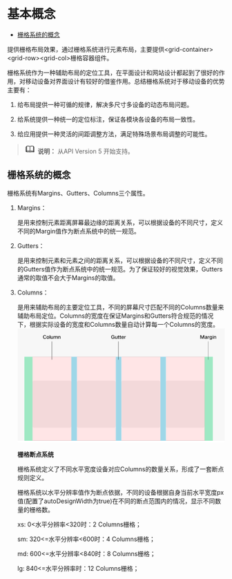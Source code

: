 # 基本概念<a name="ZH-CN_TOPIC_0000001164290724"></a>

-   [栅格系统的概念](#zh-cn_topic_0000001127284864_section1429110563714)

提供栅格布局效果，通过栅格系统进行元素布局，主要提供<grid-container\><grid-row\><grid-col\>栅格容器组件。

栅格系统作为一种辅助布局的定位工具，在平面设计和网站设计都起到了很好的作用，对移动设备对界面设计有较好的借鉴作用。总结栅格系统对于移动设备的优势主要有：

1.  给布局提供一种可循的规律，解决多尺寸多设备的动态布局问题。

2.  给系统提供一种统一的定位标注，保证各模块各设备的布局一致性。

3.  给应用提供一种灵活的间距调整方法，满足特殊场景布局调整的可能性。


>![](../../public_sys-resources/icon-note.gif) **说明：** 
>从API Version 5 开始支持。

## 栅格系统的概念<a name="zh-cn_topic_0000001127284864_section1429110563714"></a>

栅格系统有Margins、Gutters、Columns三个属性。

1.  Margins：

    是用来控制元素距离屏幕最边缘的距离关系，可以根据设备的不同尺寸，定义不同的Margin值作为断点系统中的统一规范。

2.  Gutters：

    是用来控制元素和元素之间的距离关系，可以根据设备的不同尺寸，定义不同的Gutters值作为断点系统中的统一规范。为了保证较好的视觉效果，Gutters通常的取值不会大于Margins的取值。

3.  Columns：

    是用来辅助布局的主要定位工具，不同的屏幕尺寸匹配不同的Columns数量来辅助布局定位。Columns的宽度在保证Margins和Gutters符合规范的情况下，根据实际设备的宽度和Columns数量自动计算每一个Columns的宽度。![](figures/zh-cn_image_0000001127125136.png)

    **栅格断点系统**

    栅格系统定义了不同水平宽度设备对应Columns的数量关系，形成了一套断点规则定义。

    栅格系统以水平分辨率值作为断点依据，不同的设备根据自身当前水平宽度px值\(配置了autoDesignWidth为true\)在不同的断点范围内的情况，显示不同数量的栅格数。

    xs:  0<水平分辨率<320时：2 Columns栅格；

    sm: 320<=水平分辨率<600时：4 Columns栅格；

    md: 600<=水平分辨率<840时：8 Columns栅格；

    lg: 840<=水平分辨率时：12 Columns栅格；


